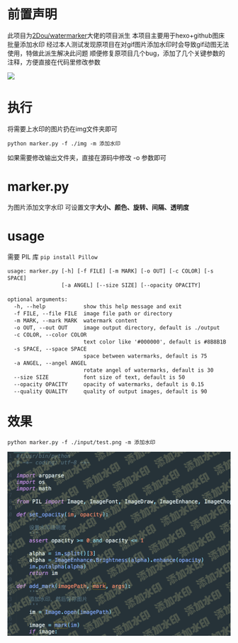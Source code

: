 # 前置声明
此项目为[2Dou/watermarker](https://github.com/2Dou/watermarker)大佬的项目派生
本项目主要用于hexo+github图床批量添加水印
经过本人测试发现原项目在对gif图片添加水印时会导致gif动图无法使用，特做此派生解决此问题
顺便修复原项目几个bug，添加了几个关键参数的注释，方便直接在代码里修改参数

![](https://cdn.jsdelivr.net/gh/QiYi92/ImageHost/img/202108080037002.png)

# 执行
将需要上水印的图片扔在img文件夹即可
```
python marker.py -f ./img -m 添加水印
```
如果需要修改输出文件夹，直接在源码中修改 -o 参数即可
# marker.py

为图片添加文字水印
可设置文字**大小、颜色、旋转、间隔、透明度**

# usage

需要 PIL 库 `pip install Pillow`

```
usage: marker.py [-h] [-f FILE] [-m MARK] [-o OUT] [-c COLOR] [-s SPACE]
                 [-a ANGEL] [--size SIZE] [--opacity OPACITY]

optional arguments:
  -h, --help            show this help message and exit
  -f FILE, --file FILE  image file path or directory
  -m MARK, --mark MARK  watermark content
  -o OUT, --out OUT     image output directory, default is ./output
  -c COLOR, --color COLOR
                        text color like '#000000', default is #8B8B1B
  -s SPACE, --space SPACE
                        space between watermarks, default is 75
  -a ANGEL, --angel ANGEL
                        rotate angel of watermarks, default is 30
  --size SIZE           font size of text, default is 50
  --opacity OPACITY     opacity of watermarks, default is 0.15
  --quality QUALITY     quality of output images, default is 90
```

# 效果

`python marker.py -f ./input/test.png -m 添加水印`

![](https://github.com/2Dou/watermarker/raw/master/output/test.png)
